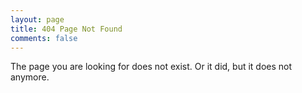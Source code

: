 ```yaml
---
layout: page
title: 404 Page Not Found
comments: false
---
```

The page you are looking for does not exist. Or it did, but it does not anymore.